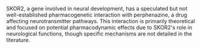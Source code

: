 SKOR2, a gene involved in neural development, has a speculated but not well-established pharmacogenetic interaction with perphenazine, a drug affecting neurotransmitter pathways. This interaction is primarily theoretical and focused on potential pharmacodynamic effects due to SKOR2's role in neurological functions, though specific mechanisms are not detailed in the literature.